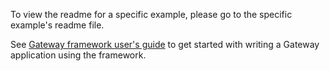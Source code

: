 To view the readme for a specific example, please go to the specific example's readme file.

See [Gateway framework user's guide](https://download.diffusiondata.com/gateway-framework/latest/user-guide/contents/index.html) to get started with writing a Gateway application using the framework.